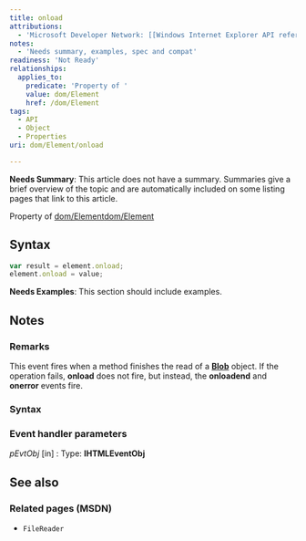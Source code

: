 ```yaml
---
title: onload
attributions:
  - 'Microsoft Developer Network: [[Windows Internet Explorer API reference](http://msdn.microsoft.com/en-us/library/ie/hh828809%28v=vs.85%29.aspx) Article]'
notes:
  - 'Needs summary, examples, spec and compat'
readiness: 'Not Ready'
relationships:
  applies_to:
    predicate: 'Property of '
    value: dom/Element
    href: /dom/Element
tags:
  - API
  - Object
  - Properties
uri: dom/Element/onload

---
```

**Needs Summary**: This article does not have a summary. Summaries give a brief overview of the topic and are automatically included on some listing pages that link to this article.

Property of [dom/Element](/dom/Element)[dom/Element](/dom/Element)

## <span>Syntax</span>

``` js
var result = element.onload;
element.onload = value;
```

**Needs Examples**: This section should include examples.

## <span>Notes</span>

### <span>Remarks</span>

This event fires when a method finishes the read of a [**Blob**](/apis/file/Blob) object. If the operation fails, **onload** does not fire, but instead, the **onloadend** and **onerror** events fire.

### <span>Syntax</span>

### <span>Event handler parameters</span>

*pEvtObj* [in]
:   Type: ****IHTMLEventObj****

## <span>See also</span>

### <span>Related pages (MSDN)</span>

-   `FileReader`
